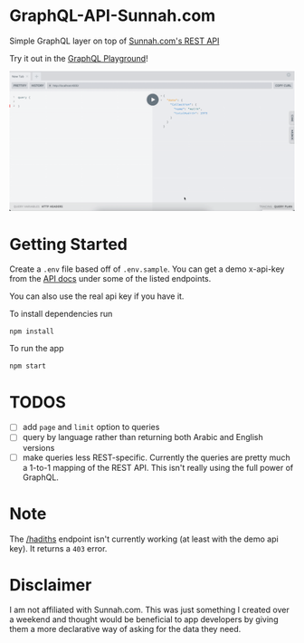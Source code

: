 # GraphQL-API-Sunnah.com

Simple GraphQL layer on top of [Sunnah.com's REST API](https://sunnah.api-docs.io/1.0/getting-started)

Try it out in the [GraphQL Playground](https://sunnah-com-graphql-server.herokuapp.com)!

![GraphQL Playground demo](demo.gif)

# Getting Started

Create a `.env` file based off of `.env.sample`. You can get a demo x-api-key from the [API docs](https://sunnah.api-docs.io/1.0/getting-started) under some of the listed endpoints.

You can also use the real api key if you have it.

To install dependencies run

```
npm install
```

To run the app

```
npm start
```

# TODOS

- [ ] add `page` and `limit` option to queries
- [ ] query by language rather than returning both Arabic and English versions
- [ ] make queries less REST-specific. Currently the queries are pretty much a 1-to-1 mapping of the REST API. This isn't really using the full power of GraphQL.

# Note

The [/hadiths](https://sunnah.api-docs.io/1.0/hadiths/get-a-list-of-hadiths) endpoint isn't currently working (at least with the demo api key). It returns a `403` error.

# Disclaimer

I am not affiliated with Sunnah.com. This was just something I created over a weekend and thought would be beneficial to app developers by giving them a more declarative way of asking for the data they need.
